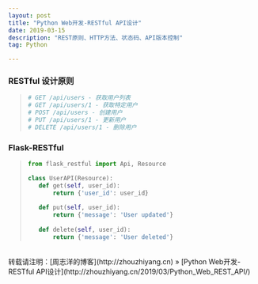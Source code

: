 ```yaml
---
layout: post
title: "Python Web开发-RESTful API设计"
date: 2019-03-15 
description: "REST原则、HTTP方法、状态码、API版本控制"
tag: Python 

---
```


### RESTful 设计原则

>```python
># GET /api/users - 获取用户列表
># GET /api/users/1 - 获取特定用户
># POST /api/users - 创建用户
># PUT /api/users/1 - 更新用户
># DELETE /api/users/1 - 删除用户
>```

### Flask-RESTful

>```python
>from flask_restful import Api, Resource
>
>class UserAPI(Resource):
>    def get(self, user_id):
>        return {'user_id': user_id}
>    
>    def put(self, user_id):
>        return {'message': 'User updated'}
>    
>    def delete(self, user_id):
>        return {'message': 'User deleted'}
>```

<br>
转载请注明：[周志洋的博客](http://zhouzhiyang.cn) » [Python Web开发-RESTful API设计](http://zhouzhiyang.cn/2019/03/Python_Web_REST_API/) 

